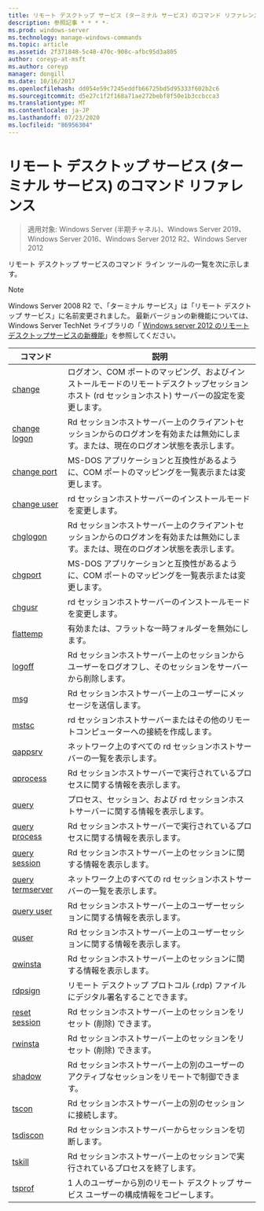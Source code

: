 ```yaml
---
title: リモート デスクトップ サービス (ターミナル サービス) のコマンド リファレンス
description: 参照記事 * * * *-
ms.prod: windows-server
ms.technology: manage-windows-commands
ms.topic: article
ms.assetid: 2f371848-5c48-470c-908c-afbc95d3a805
author: coreyp-at-msft
ms.author: coreyp
manager: dongill
ms.date: 10/16/2017
ms.openlocfilehash: dd054e59c7245eddfb66725bd5d95333f602b2c6
ms.sourcegitcommit: d5e27c1f2f168a71ae272bebf8f50e1b3ccbcca3
ms.translationtype: MT
ms.contentlocale: ja-JP
ms.lasthandoff: 07/23/2020
ms.locfileid: "86956304"
---
```

# <a name="remote-desktop-services-terminal-services-command-reference"></a>リモート デスクトップ サービス (ターミナル サービス) のコマンド リファレンス

> 適用対象: Windows Server (半期チャネル)、Windows Server 2019、Windows Server 2016、Windows Server 2012 R2、Windows Server 2012

リモート デスクトップ サービスのコマンド ライン ツールの一覧を次に示します。
> [!NOTE]
> Windows Server 2008 R2 で、「ターミナル サービス」は「リモート デスクトップ サービス」に名前変更されました。 最新バージョンの新機能については、Windows Server TechNet ライブラリの「 [Windows server 2012 のリモートデスクトップサービスの新機能](/previous-versions/orphan-topics/ws.11/hh831527(v=ws.11))」を参照してください。
>
> |                 コマンド                 |                                                      説明                                                       |
> |-----------------------------------------|------------------------------------------------------------------------------------------------------------------------|
> |           [change](change.md)           | ログオン、COM ポートのマッピング、およびインストールモードのリモートデスクトップセッションホスト (rd セッションホスト) サーバーの設定を変更します。 |
> |     [change logon](change-logon.md)     |    Rd セッションホストサーバー上のクライアントセッションからのログオンを有効または無効にします。または、現在のログオン状態を表示します。     |
> |      [change port](change-port.md)      |                   MS-DOS アプリケーションと互換性があるように、COM ポートのマッピングを一覧表示または変更します。                    |
> |      [change user](change-user.md)      |                                rd セッションホストサーバーのインストールモードを変更します。                                |
> |         [chglogon](chglogon.md)         |    Rd セッションホストサーバー上のクライアントセッションからのログオンを有効または無効にします。または、現在のログオン状態を表示します。     |
> |          [chgport](chgport.md)          |                   MS-DOS アプリケーションと互換性があるように、COM ポートのマッピングを一覧表示または変更します。                    |
> |           [chgusr](chgusr.md)           |                                rd セッションホストサーバーのインストールモードを変更します。                                |
> |         [flattemp](flattemp.md)         |                                      有効または、フラットな一時フォルダーを無効にします。                                       |
> |           [logoff](logoff.md)           |          Rd セッションホストサーバー上のセッションからユーザーをログオフし、そのセッションをサーバーから削除します。          |
> |              [msg](msg.md)              |                                Rd セッションホストサーバー上のユーザーにメッセージを送信します。                                 |
> |            [mstsc](mstsc.md)            |                       rd セッションホストサーバーまたはその他のリモートコンピューターへの接続を作成します。                        |
> |          [qappsrv](qappsrv.md)          |                             ネットワーク上のすべての rd セッションホストサーバーの一覧を表示します。                             |
> |         [qprocess](qprocess.md)         |                  Rd セッションホストサーバーで実行されているプロセスに関する情報を表示します。                   |
> |            [query](query.md)            |                      プロセス、セッション、および rd セッションホストサーバーに関する情報を表示します。                      |
> |    [query process](query-process.md)    |                  Rd セッションホストサーバーで実行されているプロセスに関する情報を表示します。                   |
> |    [query session](query-session.md)    |                           Rd セッションホストサーバー上のセッションに関する情報を表示します。                            |
> | [query termserver](query-termserver.md) |                             ネットワーク上のすべての rd セッションホストサーバーの一覧を表示します。                             |
> |       [query user](query-user.md)       |                         Rd セッションホストサーバー上のユーザーセッションに関する情報を表示します。                         |
> |            [quser](quser.md)            |                         Rd セッションホストサーバー上のユーザーセッションに関する情報を表示します。                         |
> |          [qwinsta](qwinsta.md)          |                           Rd セッションホストサーバー上のセッションに関する情報を表示します。                            |
> |          [rdpsign](rdpsign.md)          |                          リモート デスクトップ プロトコル (.rdp) ファイルにデジタル署名することできます。                          |
> |    [reset session](reset-session.md)    |                         Rd セッションホストサーバー上のセッションをリセット (削除) できます。                          |
> |          [rwinsta](rwinsta.md)          |                         Rd セッションホストサーバー上のセッションをリセット (削除) できます。                          |
> |           [shadow](shadow.md)           |            Rd セッションホストサーバー上の別のユーザーのアクティブなセッションをリモートで制御できます。             |
> |            [tscon](tscon.md)            |                               Rd セッションホストサーバー上の別のセッションに接続します。                                |
> |         [tsdiscon](tsdiscon.md)         |                                 Rd セッションホストサーバーからセッションを切断します。                                  |
> |           [tskill](tskill.md)           |                           Rd セッションホストサーバー上のセッションで実行されているプロセスを終了します。                            |
> |           [tsprof](tsprof.md)           |              1 人のユーザーから別のリモート デスクトップ サービス ユーザーの構成情報をコピーします。               |
